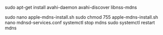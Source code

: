 sudo apt-get install avahi-daemon avahi-discover libnss-mdns

sudo nano apple-mdns-install.sh
sudo chmod 755 apple-mdns-install.sh
nano mdnsd-services.conf
systemctl stop mdns
sudo systemctl restart mdns
